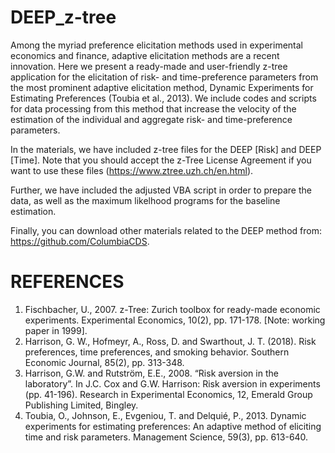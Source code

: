 # DEEP_z-tree


Among the myriad preference elicitation methods used in experimental economics and finance, adaptive elicitation methods are a recent innovation. 
Here we present a ready-made and user-friendly z-tree application for the elicitation of risk- and time-preference parameters from the most prominent adaptive elicitation method, Dynamic Experiments for Estimating Preferences (Toubia et al., 2013). 
We include codes and scripts for data processing from this method that increase the velocity of the estimation of the individual and aggregate risk- and time-preference parameters.

In the materials, we have included z-tree files for the DEEP [Risk] and DEEP [Time]. Note that you should accept the z-Tree License Agreement if you want to use these files (https://www.ztree.uzh.ch/en.html).

Further, we have included the adjusted VBA script in order to prepare the data, as well as the maximum likelhood programs for the baseline estimation. 

Finally, you can download other materials related to the DEEP method from: https://github.com/ColumbiaCDS.


# REFERENCES

1. Fischbacher, U., 2007. z-Tree: Zurich toolbox for ready-made economic experiments. Experimental Economics, 10(2), pp. 171-178. [Note: working paper in 1999].
2. Harrison, G. W., Hofmeyr, A., Ross, D. and Swarthout, J. T. (2018). Risk preferences, time preferences, and smoking behavior. Southern Economic Journal, 85(2), pp. 313-348.
3. Harrison, G.W. and Rutström, E.E., 2008. “Risk aversion in the laboratory”. In J.C. Cox and G.W. Harrison: Risk aversion in experiments (pp. 41-196). Research in Experimental Economics, 12, Emerald Group Publishing Limited, Bingley.
4. Toubia, O., Johnson, E., Evgeniou, T. and Delquié, P., 2013. Dynamic experiments for estimating preferences: An adaptive method of eliciting time and risk parameters. Management Science, 59(3), pp. 613-640.
